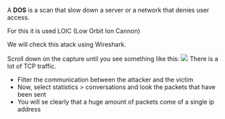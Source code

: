 A **DOS** is a scan that slow down a server or a network that denies user access.

For this it is used LOIC (Low Orbit Ion Cannon)

We will check this atack using Wireshark.

Scroll down on the capture until you see something like this:
![](./img/loic%20wireshark.png)
There is a lot of TCP traffic.
- Filter the communication between the attacker and the victim
- Now, select statistics > conversations and look the packets that have been sent
- You will se clearly that a huge amount of packets come of a single ip address